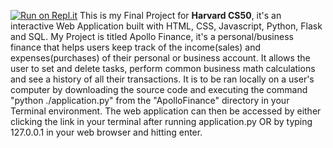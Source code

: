 [![Run on Repl.it](https://repl.it/badge/github/okoyekk/ApolloFinance)](https://repl.it/github/okoyekk/ApolloFinance)
This is my Final Project for **Harvard CS50**, it's an interactive Web Application built with HTML, CSS, Javascript, Python, Flask and SQL.
My Project is titled Apollo Finance, it's a personal/business finance that helps users keep track of the income(sales) and expenses(purchases) of their personal or business account. It allows the user to set and delete tasks, perform common business math calculations and see a history of all their transactions.
It is to be ran locally on a user's computer by downloading the source code and executing the command "python ./application.py" from the "ApolloFinance" directory in your Terminal environment. The web application can then be accessed by either clicking the link in your terminal after running application.py OR by typing 127.0.0.1 in your web browser and hitting enter.
